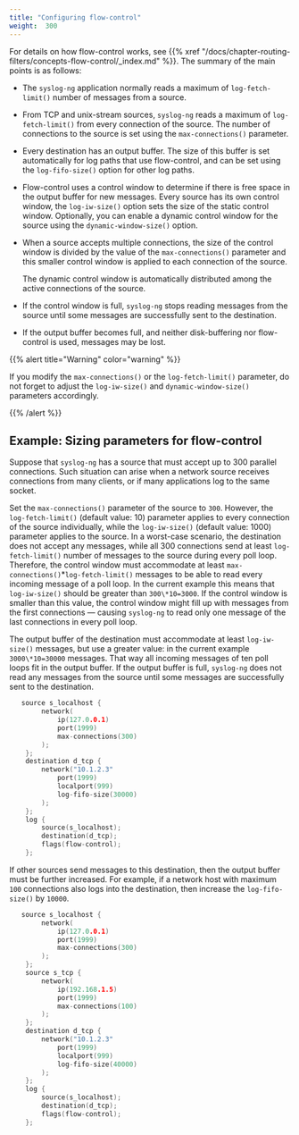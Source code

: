 ```yaml
---
title: "Configuring flow-control"
weight:  300
---
```

<!-- DISCLAIMER: This file is based on the syslog-ng Open Source Edition documentation https://github.com/balabit/syslog-ng-ose-guides/commit/2f4a52ee61d1ea9ad27cb4f3168b95408fddfdf2 and is used under the terms of The syslog-ng Open Source Edition Documentation License. The file has been modified by Axoflow. -->

For details on how flow-control works, see {{% xref "/docs/chapter-routing-filters/concepts-flow-control/_index.md" %}}. The summary of the main points is as follows:

  - The `syslog-ng` application normally reads a maximum of `log-fetch-limit()` number of messages from a source.

  - From TCP and unix-stream sources, `syslog-ng` reads a maximum of `log-fetch-limit()` from every connection of the source. The number of connections to the source is set using the `max-connections()` parameter.

  - Every destination has an output buffer. The size of this buffer is set automatically for log paths that use flow-control, and can be set using the `log-fifo-size()` option for other log paths.

  - Flow-control uses a control window to determine if there is free space in the output buffer for new messages. Every source has its own control window, the `log-iw-size()` option sets the size of the static control window. Optionally, you can enable a dynamic control window for the source using the `dynamic-window-size()` option.

  - When a source accepts multiple connections, the size of the control window is divided by the value of the `max-connections()` parameter and this smaller control window is applied to each connection of the source.
    
    The dynamic control window is automatically distributed among the active connections of the source.

  - If the control window is full, `syslog-ng` stops reading messages from the source until some messages are successfully sent to the destination.

  - If the output buffer becomes full, and neither disk-buffering nor flow-control is used, messages may be lost.

{{% alert title="Warning" color="warning" %}}

If you modify the `max-connections()` or the `log-fetch-limit()` parameter, do not forget to adjust the `log-iw-size()` and `dynamic-window-size()` parameters accordingly.

{{% /alert %}}


## Example: Sizing parameters for flow-control

Suppose that `syslog-ng` has a source that must accept up to 300 parallel connections. Such situation can arise when a network source receives connections from many clients, or if many applications log to the same socket.

Set the `max-connections()` parameter of the source to `300`. However, the `log-fetch-limit()` (default value: 10) parameter applies to every connection of the source individually, while the `log-iw-size()` (default value: 1000) parameter applies to the source. In a worst-case scenario, the destination does not accept any messages, while all 300 connections send at least `log-fetch-limit()` number of messages to the source during every poll loop. Therefore, the control window must accommodate at least `max-connections()`\*`log-fetch-limit()` messages to be able to read every incoming message of a poll loop. In the current example this means that `log-iw-size()` should be greater than `300\*10=3000`. If the control window is smaller than this value, the control window might fill up with messages from the first connections — causing `syslog-ng` to read only one message of the last connections in every poll loop.

The output buffer of the destination must accommodate at least `log-iw-size()` messages, but use a greater value: in the current example `3000\*10=30000` messages. That way all incoming messages of ten poll loops fit in the output buffer. If the output buffer is full, `syslog-ng` does not read any messages from the source until some messages are successfully sent to the destination.

```c
   source s_localhost {
        network(
            ip(127.0.0.1)
            port(1999)
            max-connections(300)
        );
    };
    destination d_tcp {
        network("10.1.2.3"
            port(1999)
            localport(999)
            log-fifo-size(30000)
        );
    };
    log {
        source(s_localhost);
        destination(d_tcp);
        flags(flow-control);
    };
```

If other sources send messages to this destination, then the output buffer must be further increased. For example, if a network host with maximum `100` connections also logs into the destination, then increase the `log-fifo-size()` by `10000`.

```c
   source s_localhost {
        network(
            ip(127.0.0.1)
            port(1999)
            max-connections(300)
        );
    };
    source s_tcp {
        network(
            ip(192.168.1.5)
            port(1999)
            max-connections(100)
        );
    };
    destination d_tcp {
        network("10.1.2.3"
            port(1999)
            localport(999)
            log-fifo-size(40000)
        );
    };
    log {
        source(s_localhost);
        destination(d_tcp);
        flags(flow-control);
    };
```

